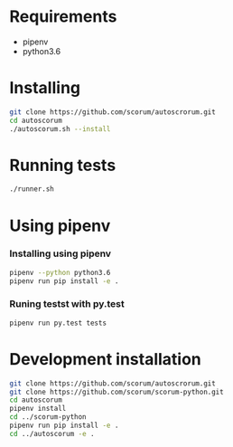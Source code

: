 # Requirements
* pipenv
* python3.6

# Installing
```bash
git clone https://github.com/scorum/autoscrorum.git
cd autoscorum
./autoscorum.sh --install
```

# Running tests
```bash
./runner.sh
```

# Using pipenv

### Installing using pipenv
```bash
pipenv --python python3.6
pipenv run pip install -e .
```

### Runing testst with py.test
```bash
pipenv run py.test tests
```

# Development installation
```bash
git clone https://github.com/scorum/autoscrorum.git
git clone https://github.com/scorum/scorum-python.git
cd autoscorum
pipenv install
cd ../scorum-python
pipenv run pip install -e .
cd ../autoscorum -e .
```
